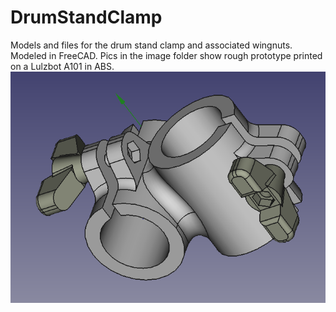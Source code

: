 # DrumStandClamp
Models and files for the drum stand clamp and associated wingnuts.
Modeled in FreeCAD. Pics in the image folder show rough prototype printed on a Lulzbot A101 in ABS.
![alt text](Images/Assembly_screencap.png)
